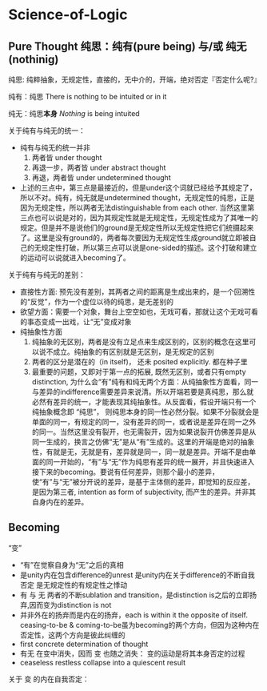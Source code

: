 # Science-of-Logic
## Pure Thought 纯思：纯有(pure being) 与/或 纯无(nothinig)
纯思: 纯粹抽象，无规定性，直接的，无中介的，开端，绝对否定『否定什么呢?』

纯有：纯思 There is nothing to be intuited or in it

纯无：纯思**本身** *Nothing* is being intuited

关于纯有与纯无的统一：
- 纯有与纯无的统一并非
  1. 两者皆 under thought 
  2. 再退一步，两者皆 under abstract thought  
  3. 再退，两者皆 under undetermined thought
- 上述的三点中，第三点是最接近的，但是under这个词就已经给予其规定了，所以不对。纯有，纯无就是undetermined thought，无规定性的纯思，正是因为无规定性，所以两者无法distinguishable from each other. 当然这里第三点也可以说是对的，因为其规定性就是无规定性，无规定性成为了其唯一的规定。但是并不是说他们的ground是无规定性所以无规定性把它们统摄起来了。这里是没有ground的，两者每次要因为无规定性生成ground就立即被自己的无规定性打破，所以第三点可以说是one-sided的描述。这个打破和建立的运动可以说就进入becoming了。

关于纯有与纯无的差别：
- 直接性方面: 预先没有差别，其两者之间的距离是生成出来的，是一个回溯性的“反觉”，作为一个虚位以待的纯思，是无差别的
- 欲望方面：需要一个对象，舞台上空空如也，无戏可看，那就让这个无戏可看的事态变成一出戏，让“无”变成对象
- 纯抽象性方面
  1. 纯抽象的无区别，两者是没有立足点来生成区别的，区别的概念在这里可以说不成立。纯抽象的有区别就是无区别，是无规定的区别
  2. 两者的区分是潜在的（in itself)， 还未 posited explicitly. 都在种子里
  3. 最重要的问题，又即对于第一点的拓展, 既然无区别，或者只有empty distinction, 为什么会“有”纯有和纯无两个方面：从纯抽象性方面看，同一与差异的indifference需要差异来说清。所以开端若要是真纯思，那么就必然有差异的统一，才能表现其纯抽象性。从反面看，假设开端只有一个纯抽象概念即 “纯思”， 则纯思本身的同一性必然分裂。如果不分裂就会是单面的同一，有规定的同一，没有差异的同一，或者说是差异在同一之外的同一。当然这里没有裂开，也无需裂开，因为如果说裂开仿佛差异是从同一生成的，换言之仿佛“无”是从“有”生成的。这里的开端是绝对的抽象性，有就是无，无就是有，差异就是同一，同一就是差异。开端不是由单面的同一开始的，“有”与“无”作为纯思有差异的统一展开，并且快速进入接下来的becoming。要说有任何差异，则那个最小的差异，使“有”与“无”被分开说的差异，是基于主体侧的差异，即觉知的反应差，是因为第三者, intention as form of subjectivity, 而产生的差异。并非其自身内在的差异。

## Becoming
“变”
- “有”在觉察自身为“无”之后的真相
- 是unity内在包含difference的unrest 是unity内在关于difference的不断自我否定 是无规定性的有规定性之悸动
- 有 与 无 两者的不断sublation and transition，是distinction is之后的立即扬弃,因而变为distinction is not
- 并非外在的扬弃而是内在的扬弃，each is within it the opposite of itself. ceasing-to-be & coming-to-be虽为becoming的两个方向，但因为这种内在否定性，这两个方向是彼此纠缠的
- first concrete determination of thought
- 有无 在变中消失，因而 变 也随之消失： 变的运动是将其本身否定的过程
- ceaseless restless collapse into a quiescent result

关于 变 的内在自我否定：


